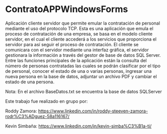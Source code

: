 # ContratoAPPWindowsForms
Aplicación cliente servidor que permite emular la contratación de personal mediante el uso del protocolo TCP.
Esta es una aplicación que emula el proceso de contratación de una empresa, se basa en el modelo
cliente servidor, en el cual el cliente accederá a los servicios que proporciona el servidor para así seguir el proceso
de contratación. El cliente se comunicara con el servidor mediante una interfaz gráfica, el servidor gestionara la
información a través del gestor de base de datos SQL Server. Entre las funciones principales de la aplicación están
la consulta del número de personas contratadas las cuales se podrán clasificar por el tipo de personal, conocer el
estado de una o varias personas, ingresar una nueva persona en la base de datos, adjuntar un archivo PDF y cambiar
el estado de una persona.

Nota: En el archivo BaseDatos.txt se encuentra la base de datos SQLServer

Este trabajo fue realizado en grupo por:

Roddy Zamora: https://www.linkedin.com/in/roddy-steeven-zamora-rodr%C3%ADguez-58a116167/

Kevin Simbaña: https://www.linkedin.com/in/kevin-simba%C3%B1a-ti/
